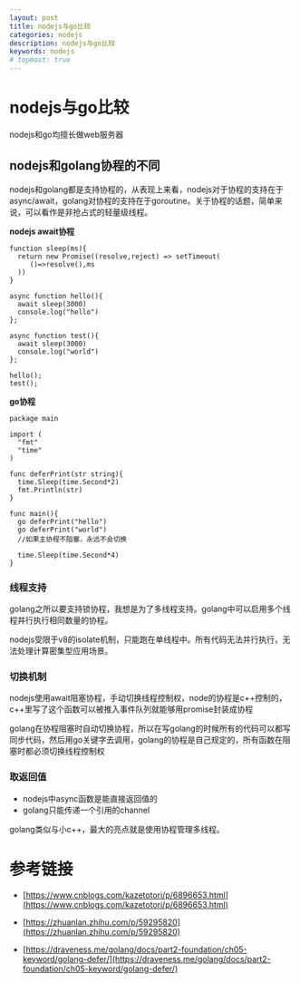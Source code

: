 ```yaml
---
layout: post
title: nodejs与go比较 
categories: nodejs
description: nodejs与go比较 
keywords: nodejs
# topmost: true
---
```


# nodejs与go比较 

nodejs和go均擅长做web服务器


## nodejs和golang协程的不同

nodejs和golang都是支持协程的，从表现上来看，nodejs对于协程的支持在于async/await，golang对协程的支持在于goroutine。关于协程的话题，简单来说，可以看作是非抢占式的轻量级线程。

**nodejs await协程**
```
function sleep(ms){
  return new Promise((resolve,reject) => setTimeout(
     ()=>resolve(),ms
  ))
}

async function hello(){
  await sleep(3000)
  console.log("hello")
};

async function test(){
  await sleep(3000)
  console.log("world")
};

hello();
test();
```


**go协程**
```
package main

import (
  "fmt"
  "time"
)

func deferPrint(str string){
  time.Sleep(time.Second*2)
  fmt.Println(str)
}

func main(){
  go deferPrint("hello")
  go deferPrint("world")
  //如果主协程不阻塞，永远不会切换

  time.Sleep(time.Second*4)
}
```

### 线程支持

golang之所以要支持锁协程，我想是为了多线程支持。golang中可以启用多个线程并行执行相同数量的协程。

nodejs受限于v8的isolate机制，只能跑在单线程中。所有代码无法并行执行，无法处理计算密集型应用场景。

### 切换机制

nodejs使用await阻塞协程，手动切换线程控制权，node的协程是c++控制的，c++里写了这个函数可以被推入事件队列就能够用promise封装成协程

golang在协程阻塞时自动切换协程，所以在写golang的时候所有的代码可以都写同步代码，然后用go关键字去调用，golang的协程是自己规定的，所有函数在阻塞时都必须切换线程控制权

### 取返回值

* nodejs中async函数是能直接返回值的
* golang只能传递一个引用的channel

golang类似与小c++，最大的亮点就是使用协程管理多线程。

# 参考链接

- [https://www.cnblogs.com/kazetotori/p/6896653.html](https://www.cnblogs.com/kazetotori/p/6896653.html)

- [https://zhuanlan.zhihu.com/p/59295820](https://zhuanlan.zhihu.com/p/59295820)

- [https://draveness.me/golang/docs/part2-foundation/ch05-keyword/golang-defer/](https://draveness.me/golang/docs/part2-foundation/ch05-keyword/golang-defer/)
